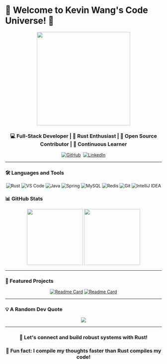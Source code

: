 # 👋 Welcome to Kevin Wang's Code Universe! 🌌

<div align="center">
  <img src="https://media.giphy.com/media/13HgwGsXF0aiGY/giphy.gif" width="300" />
</div>

<h3 align="center">💻 Full-Stack Developer | 🦀 Rust Enthusiast | 🚀 Open Source Contributor | 🌱 Continuous Learner</h3>

<p align="center">
  <a href="https://github.com/kevinWangSheng"><img src="https://img.shields.io/badge/-GitHub-181717?style=flat-square&logo=github" alt="GitHub" /></a>&nbsp;
  <a href="https://www.linkedin.com/in/kevinwangwu/"><img src="https://img.shields.io/badge/-LinkedIn-0077B5?style=flat-square&logo=linkedin&logoColor=white" alt="LinkedIn" /></a>
</p>

---

### 🛠️ Languages and Tools

<div align="center">

![Rust](https://img.shields.io/badge/-Rust-000000?style=flat-square&logo=rust&logoColor=white)
![VS Code](https://img.shields.io/badge/-VS%20Code-007ACC?style=flat-square&logo=visual-studio-code&logoColor=white)
![Java](https://img.shields.io/badge/-Java-007396?style=flat-square&logo=java&logoColor=white)
![Spring](https://img.shields.io/badge/-Spring-6DB33F?style=flat-square&logo=spring&logoColor=white)
![MySQL](https://img.shields.io/badge/-MySQL-4479A1?style=flat-square&logo=mysql&logoColor=white)
![Redis](https://img.shields.io/badge/-Redis-DC382D?style=flat-square&logo=redis&logoColor=white)
![Git](https://img.shields.io/badge/-Git-F05032?style=flat-square&logo=git&logoColor=white)
![IntelliJ IDEA](https://img.shields.io/badge/-IntelliJ%20IDEA-000000?style=flat-square&logo=intellij-idea&logoColor=white)

</div>

### 📊 GitHub Stats

<div align="center">
  <img height="180em" src="https://github-readme-stats.vercel.app/api?username=kevinWangSheng&show_icons=true&theme=vue" />
  <img height="180em" src="https://github-readme-stats.vercel.app/api/top-langs/?username=kevinWangSheng&layout=compact&theme=vue&hide=html" />
</div>

---

### 🌟 Featured Projects

<div align="center">

[![Readme Card](https://github-readme-stats.vercel.app/api/pin/?username=kevinWangSheng&repo=json_parser&theme=vue)](https://github.com/kevinWangSheng/json_parser)
[![Readme Card](https://github-readme-stats.vercel.app/api/pin/?username=kevinWangSheng&repo=WebServer&theme=vue)](https://github.com/kevinWangSheng/WebServer)

</div>

---

### 💡 A Random Dev Quote

<div align="center">

![](https://quotes-github-readme.vercel.app/api?type=horizontal&theme=light)

</div>

---
<div align="center">
<h3 align="center">🦀 Let's connect and build robust systems with Rust!</h3>
<h3 align="center">🎉 Fun fact: I compile my thoughts faster than Rust compiles my code!</h3>
</div>
